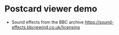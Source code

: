# Postcard viewer demo

* Sound effects from the BBC archive https://sound-effects.bbcrewind.co.uk/licensing
